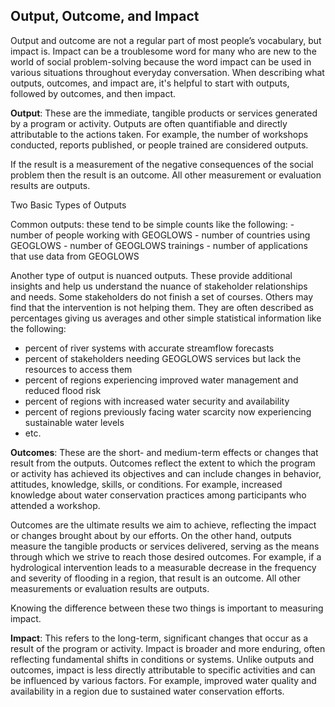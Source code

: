 <div id="google_translate_element"></div>

<script type="text/javascript">
  function googleTranslateElementInit() {
    new google.translate.TranslateElement(
      {
        pageLanguage: 'en'
      },
      'google_translate_element'
    );
  }
</script>

<script type="text/javascript" src="//translate.google.com/translate_a/element.js?cb=googleTranslateElementInit"></script>


## Output, Outcome, and Impact

Output and outcome are not a regular part of most people’s vocabulary, but impact is. Impact can be a troublesome word for many who are new to the world of social problem-solving because the word impact can be used in various situations throughout everyday conversation. When describing what outputs, outcomes, and impact are, it's helpful to start with outputs, followed by outcomes, and then impact.

**Output**: These are the immediate, tangible products or services generated by a program or activity. Outputs are often quantifiable and directly attributable to the actions taken. For example, the number of workshops conducted, reports published, or people trained are considered outputs.

If the result is a measurement of the negative consequences of the social problem then the result is an outcome. All other measurement or evaluation results are outputs.

Two Basic Types of Outputs

Common outputs: these tend to be simple counts like the following: - number of people working with GEOGLOWS - number of countries using GEOGLOWS - number of GEOGLOWS trainings - number of applications that use data from GEOGLOWS

Another type of output is nuanced outputs. These provide additional insights and help us understand the nuance of stakeholder relationships and needs. Some stakeholders do not finish a set of courses. Others may find that the intervention is not helping them. They are often described as percentages giving us averages and other simple statistical information like the following:
* percent of river systems with accurate streamflow forecasts
* percent of stakeholders needing GEOGLOWS services but lack the resources to access them
* percent of regions experiencing improved water management and reduced flood risk
* percent of regions with increased water security and availability
* percent of regions previously facing water scarcity now experiencing sustainable water levels
* etc.

**Outcomes**: These are the short- and medium-term effects or changes that result from the outputs. Outcomes reflect the extent to which the program or activity has achieved its objectives and can include changes in behavior, attitudes, knowledge, skills, or conditions. For example, increased knowledge about water conservation practices among participants who attended a workshop.

Outcomes are the ultimate results we aim to achieve, reflecting the impact or changes brought about by our efforts. On the other hand, outputs measure the tangible products or services delivered, serving as the means through which we strive to reach those desired outcomes. For example, if a hydrological intervention leads to a measurable decrease in the frequency and severity of flooding in a region, that result is an outcome. All other measurements or evaluation results are outputs.

Knowing the difference between these two things is important to measuring impact. 

**Impact**: This refers to the long-term, significant changes that occur as a result of the program or activity. Impact is broader and more enduring, often reflecting fundamental shifts in conditions or systems. Unlike outputs and outcomes, impact is less directly attributable to specific activities and can be influenced by various factors. For example, improved water quality and availability in a region due to sustained water conservation efforts.
